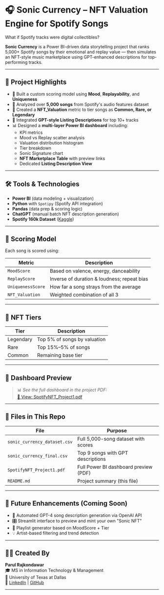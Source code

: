 # 🎧 Sonic Currency – NFT Valuation Engine for Spotify Songs

What if Spotify tracks were digital collectibles?

**Sonic Currency** is a Power BI-driven data storytelling project that ranks 5,000+ Spotify songs by their emotional and replay value — then simulates an NFT-style music marketplace using GPT-enhanced descriptions for top-performing tracks.

---

## 🚀 Project Highlights

- 🧠 Built a custom scoring model using **Mood**, **Replayability**, and **Uniqueness**
- 💽 Analyzed over **5,000 songs** from Spotify's audio features dataset
- 🎯 Created a **NFT_Valuation** metric to tier songs as **Common, Rare, or Legendary**
- 🧾 Integrated **GPT-style Listing Descriptions** for top 10+ tracks
- 📊 Designed a **multi-layer Power BI dashboard** including:
  - KPI metrics
  - Mood vs Replay scatter analysis
  - Valuation distribution histogram
  - Tier breakdown
  - Sonic Signature chart
  - **NFT Marketplace Table** with preview links
  - Dedicated **Listing Description View**

---

## 🛠️ Tools & Technologies

- **Power BI** (data modeling + visualization)
- **Python** with `Spotipy` (Spotify API integration)
- **Pandas** (data prep & scoring logic)
- **ChatGPT** (manual batch NFT description generation)
- **Spotify 160k Dataset** ([Kaggle](https://www.kaggle.com/datasets/fcpercival/160k-spotify-songs))

---

## 🧬 Scoring Model

Each song is scored using:

| Metric        | Description                                 |
|---------------|---------------------------------------------|
| `MoodScore`   | Based on valence, energy, danceability      |
| `ReplayScore` | Inverse of duration & loudness; repeat bias |
| `UniquenessScore` | How far a song strays from the average   |
| `NFT_Valuation` | Weighted combination of all 3              |

---

## 💎 NFT Tiers

| Tier        | Description                          |
|-------------|--------------------------------------|
| Legendary   | Top 5% of songs by valuation         |
| Rare        | Top 15%–5% of songs                  |
| Common      | Remaining base tier                  |

---

## 📸 Dashboard Preview

> 📊 *See the full dashboard in the project PDF:*  
> [🔗 View: SpotifyNFT_Project1.pdf](./SpotifyNFT_Project1.pdf)

---

## 📁 Files in This Repo

| File                     | Purpose                                 |
|--------------------------|------------------------------------------|
| `sonic_currency_dataset.csv` | Full 5,000-song dataset with scores     |
| `sonic_currency_final.csv`   | Top 9 songs with GPT descriptions       |
| `SpotifyNFT_Project1.pdf`    | Full Power BI dashboard preview (PDF)  |
| `README.md`                  | Project summary (this file)            |

---

## 📍 Future Enhancements (Coming Soon)

- 🤖 Automated GPT-4 song description generation via OpenAI API
- 🎛️ Streamlit interface to preview and mint your own "Sonic NFT"
- 🎵 Playlist generator based on MoodScore + Tier
- 💡 Artist-based filtering and trend detection

---

## 🙋‍♀️ Created By

**Parul Rajkondawar**  
🎓 MS in Information Technology & Management  
📍 University of Texas at Dallas  
🔗 [LinkedIn](https://www.linkedin.com/in/your-link) | [GitHub](https://github.com/your-github)

---

